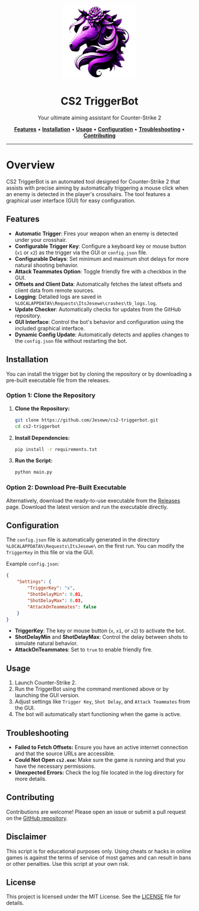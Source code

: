 <div align="center">
   <img src="src/img/icon.png" alt="CS2 TriggerBot" width="200" height="200">
   <h1>CS2 TriggerBot</h1>
   <p>Your ultimate aiming assistant for Counter-Strike 2</p>
   <a href="#features"><strong>Features</strong></a> •
   <a href="#installation"><strong>Installation</strong></a> •
   <a href="#usage"><strong>Usage</strong></a> •
   <a href="#configuration"><strong>Configuration</strong></a> •
   <a href="#troubleshooting"><strong>Troubleshooting</strong></a> •
   <a href="#contributing"><strong>Contributing</strong></a>
</div>

---

# Overview
CS2 TriggerBot is an automated tool designed for Counter-Strike 2 that assists with precise aiming by automatically triggering a mouse click when an enemy is detected in the player's crosshairs. The tool features a graphical user interface (GUI) for easy configuration.

## Features
- **Automatic Trigger**: Fires your weapon when an enemy is detected under your crosshair.
- **Configurable Trigger Key**: Configure a keyboard key or mouse button (`x1` or `x2`) as the trigger via the GUI or `config.json` file.
- **Configurable Delays**: Set minimum and maximum shot delays for more natural shooting behavior.
- **Attack Teammates Option**: Toggle friendly fire with a checkbox in the GUI.
- **Offsets and Client Data**: Automatically fetches the latest offsets and client data from remote sources.
- **Logging**: Detailed logs are saved in `%LOCALAPPDATA%\Requests\ItsJesewe\crashes\tb_logs.log`.
- **Update Checker**: Automatically checks for updates from the GitHub repository.
- **GUI Interface**: Control the bot's behavior and configuration using the included graphical interface.
- **Dynamic Config Update**: Automatically detects and applies changes to the `config.json` file without restarting the bot.

## Installation

You can install the trigger bot by cloning the repository or by downloading a pre-built executable file from the releases.

### Option 1: Clone the Repository

1. **Clone the Repository:**
   ```bash
   git clone https://github.com/Jesewe/cs2-triggerbot.git
   cd cs2-triggerbot
   ```

2. **Install Dependencies:**
   ```bash
   pip install -r requirements.txt
   ```

3. **Run the Script:**
   ```bash
   python main.py
   ```

### Option 2: Download Pre-Built Executable

Alternatively, download the ready-to-use executable from the [Releases](https://github.com/Jesewe/cs2-triggerbot/releases) page. Download the latest version and run the executable directly.

## Configuration
The `config.json` file is automatically generated in the directory `%LOCALAPPDATA%\Requests\ItsJesewe\` on the first run. You can modify the `TriggerKey` in this file or via the GUI.

Example `config.json`:
```json
{
    "Settings": {
        "TriggerKey": "x",
        "ShotDelayMin": 0.01,
        "ShotDelayMax": 0.03,
        "AttackOnTeammates": false
    }
}
```

- **TriggerKey**: The key or mouse button (`x`, `x1`, or `x2`) to activate the bot.
- **ShotDelayMin** and **ShotDelayMax**: Control the delay between shots to simulate natural behavior.
- **AttackOnTeammates**: Set to `true` to enable friendly fire.

## Usage
1. Launch Counter-Strike 2.
2. Run the TriggerBot using the command mentioned above or by launching the GUI version.
3. Adjust settings like `Trigger Key`, `Shot Delay`, and `Attack Teammates` from the GUI.
4. The bot will automatically start functioning when the game is active.

## Troubleshooting
- **Failed to Fetch Offsets:** Ensure you have an active internet connection and that the source URLs are accessible.
- **Could Not Open `cs2.exe`:** Make sure the game is running and that you have the necessary permissions.
- **Unexpected Errors:** Check the log file located in the log directory for more details.

## Contributing
Contributions are welcome! Please open an issue or submit a pull request on the [GitHub repository](https://github.com/Jesewe/cs2-triggerbot).

## Disclaimer
This script is for educational purposes only. Using cheats or hacks in online games is against the terms of service of most games and can result in bans or other penalties. Use this script at your own risk.

## License
This project is licensed under the MIT License. See the [LICENSE](LICENSE) file for details.
